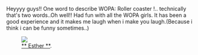 Heyyyy guys!!
One word to describe WOPA: Roller coaster !.. technically that's two words..Oh well!!
Had fun with all the WOPA girls.
It has been a good experience and it makes me laugh when i make you laugh.(Because i think i can be funny sometimes..)

<figure>
	<a href="http://esieesy.github.io/images/estar.jpg
"><img src="http://wopaoutbox2.github.io/images/estar.jpg
"></a>
	<figcaption><a href="http://esieesy.github.io/images/estar.jpg
" title="Esther "> ** Esther **</a>.</figcaption>
</figure>